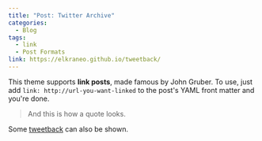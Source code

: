 ```yaml
---
title: "Post: Twitter Archive"
categories:
  - Blog
tags:
  - link
  - Post Formats
link: https://elkraneo.github.io/tweetback/
---
```


This theme supports **link posts**, made famous by John Gruber. To use, just add `link: http://url-you-want-linked` to the post's YAML front matter and you're done.

> And this is how a quote looks.

Some [tweetback](#https://elkraneo.github.io/tweetback/) can also be shown.